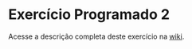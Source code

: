# Exercício Programado 2

Acesse a descrição completa deste exercício na [wiki](https://gitlab.com/oofga/eps/eps_2018_2/ep2/wikis/home).
